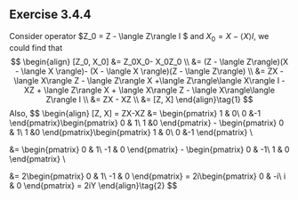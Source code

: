 ## Exercise 3.4.4

Consider operator $Z_0 = Z - \langle Z\rangle I $ and $X_0 = X - \langle X \rangle I$, we could find that 
$$
\begin{align}
[Z_0, X_0] &= Z_0X_0- X_0Z_0 \\
&= (Z - \langle Z\rangle)(X - \langle X \rangle)- (X - \langle X \rangle)(Z - \langle Z\rangle) \\
&= ZX - \langle X\rangle Z - \langle Z\rangle X +\langle Z\rangle\langle X\rangle I - XZ + \langle Z\rangle X  + \langle X\rangle Z - \langle X\rangle\langle Z\rangle I \\
&= ZX - XZ \\
&= [Z, X]
\end{align}\tag{1}
$$
Also, 
$$
\begin{align}
[Z, X] = ZX-XZ &= \begin{pmatrix}
1 & 0\\ 0 &-1
\end{pmatrix}\begin{pmatrix}
0 & 1\\ 1 &0
\end{pmatrix} - \begin{pmatrix}
0 & 1\\ 1 &0
\end{pmatrix}\begin{pmatrix}
1 & 0\\ 0 &-1
\end{pmatrix} \\ 

&= \begin{pmatrix}
0 & 1\\ -1 & 0
\end{pmatrix} - \begin{pmatrix}
0 & -1\\ 1 & 0
\end{pmatrix} \\

&= 2\begin{pmatrix}
0 & 1\\ -1 & 0
\end{pmatrix} = 2i\begin{pmatrix}
0 & -i\\ i & 0
\end{pmatrix} = 2iY
\end{align}\tag{2}
$$
